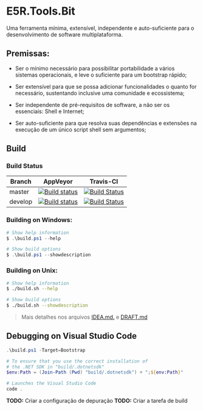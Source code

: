 # E5R.Tools.Bit

Uma ferramenta mínima, extensível, independente e auto-suficiente para o desenvolvimento de software multiplataforma.

## Premissas:

* Ser o mínimo necessário para possibilitar portabilidade a vários sistemas operacionais, e leve o suficiente para um bootstrap rápido;

* Ser extensível para que se possa adicionar funcionalidades o quanto for necessário, sustentando inclusive uma comunidade e ecossistema;

* Ser independente de pré-requisitos de software, a não ser os essenciais: Shell e Internet;

* Ser auto-suficiente para que resolva suas dependências e extensões na execução de um único script shell sem argumentos;

## Build

### Build Status

Branch | AppVeyor | Travis-CI
------ | -------- | ---------
master | [![Build status](https://ci.appveyor.com/api/projects/status/ml0ktjidsvop9ods/branch/master?svg=true)](https://ci.appveyor.com/project/erlimar/bit/branch/master) | [![Build Status](https://travis-ci.org/e5r/bit.svg?branch=master)](https://travis-ci.org/e5r/bit)
develop | [![Build status](https://ci.appveyor.com/api/projects/status/ml0ktjidsvop9ods/branch/develop?svg=true)](https://ci.appveyor.com/project/erlimar/bit/branch/develop) | [![Build Status](https://travis-ci.org/e5r/bit.svg?branch=develop)](https://travis-ci.org/e5r/bit)

### Building on Windows:

```powershell
# Show help information
$ .\build.ps1 --help

# Show build options
$ .\build.ps1 --showdescription
```

### Building on Unix:

```sh
# Show help information
$ ./build.sh --help

# Show build options
$ ./build.sh --showdescription
```

> Mais detalhes nos arquivos [IDEA.md.](IDEA.md) e [DRAFT.md](DRAFT.md)

## Debugging on Visual Studio Code

```powershell
.\build.ps1 -Target=Bootstrap

# To ensure that you use the correct installation of
# the .NET SDK in "build/.dotnetsdk"
$env:Path = (Join-Path (Pwd) "build/.dotnetsdk") + ";${env:Path}"

# Launches the Visual Studio Code
code .
```

__TODO:__ Criar a configuração de depuração
__TODO:__ Criar a tarefa de build
